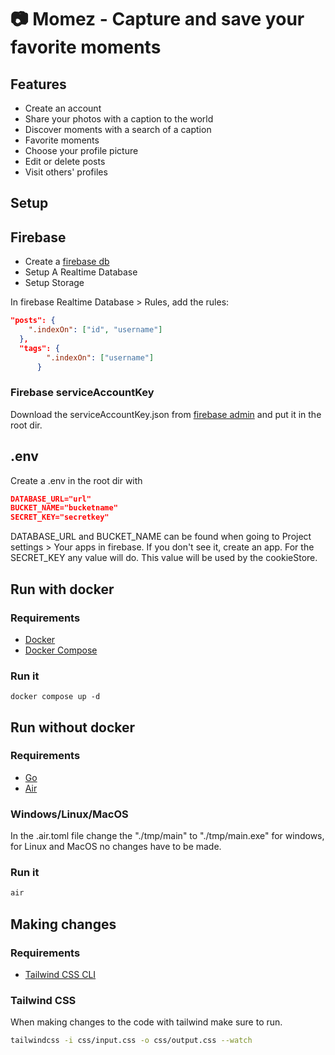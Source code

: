 # 📷 Momez - Capture and save your favorite moments

## Features
- Create an account
- Share your photos with a caption to the world
- Discover moments with a search of a caption
- Favorite moments
- Choose your profile picture
- Edit or delete posts
- Visit others' profiles

## Setup

## Firebase 
- Create a [firebase db](https://firebase.google.com/)
- Setup A Realtime Database
- Setup Storage

In firebase Realtime Database > Rules, add the rules:
```json
"posts": {
    ".indexOn": ["id", "username"]
  },
  "tags": {
        ".indexOn": ["username"]
      }
```

### Firebase serviceAccountKey
Download the serviceAccountKey.json from
[firebase admin](https://firebase.google.com/docs/admin/setup#initialize_the_sdk_in_non-google_environments) and put it in the root dir.

## .env
Create a .env in the root dir with

```json
DATABASE_URL="url"
BUCKET_NAME="bucketname"
SECRET_KEY="secretkey"
```
DATABASE_URL and BUCKET_NAME can be found when going to Project settings > Your apps in firebase.
If you don't see it, create an app.
For the SECRET_KEY any value will do. This value will be used by the cookieStore.

## Run with docker

### Requirements
- [Docker](https://docs.docker.com/)
- [Docker Compose](https://docs.docker.com/compose/install/)

### Run it
```
docker compose up -d
```

## Run without docker

### Requirements
- [Go](https://go.dev/doc/install)
- [Air](https://github.com/cosmtrek/air)


### Windows/Linux/MacOS
In the .air.toml file change the "./tmp/main" to "./tmp/main.exe" for windows, for Linux and MacOS no changes have to be made.

### Run it
``` bash
air
```

## Making changes

### Requirements
- [Tailwind CSS CLI](https://tailwindcss.com/docs/installation)

### Tailwind CSS
When making changes to the code with tailwind make sure to run.
```bash
tailwindcss -i css/input.css -o css/output.css --watch
```

